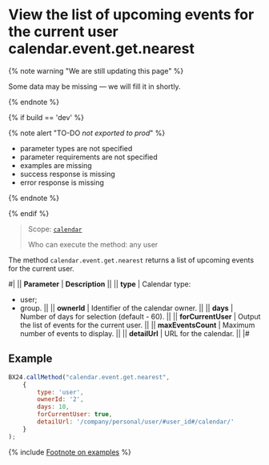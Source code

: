 # View the list of upcoming events for the current user calendar.event.get.nearest

{% note warning "We are still updating this page" %}

Some data may be missing — we will fill it in shortly.

{% endnote %}

{% if build == 'dev' %}

{% note alert "TO-DO _not exported to prod_" %}

- parameter types are not specified
- parameter requirements are not specified
- examples are missing
- success response is missing
- error response is missing

{% endnote %}

{% endif %}

> Scope: [`calendar`](../scopes/permissions.md)
>
> Who can execute the method: any user

The method `calendar.event.get.nearest` returns a list of upcoming events for the current user.

#|
|| **Parameter** | **Description** ||
|| **type** | Calendar type: 
- user; 
- group. ||
|| **ownerId** | Identifier of the calendar owner. ||
|| **days** | Number of days for selection (default - 60). ||
|| **forCurrentUser** | Output the list of events for the current user. ||
|| **maxEventsCount** | Maximum number of events to display. ||
|| **detailUrl** | URL for the calendar. ||
|#

## Example

```js
BX24.callMethod("calendar.event.get.nearest",
    {
        type: 'user',
        ownerId: '2',
        days: 10,
        forCurrentUser: true,
        detailUrl: '/company/personal/user/#user_id#/calendar/'
    }
);
```

{% include [Footnote on examples](../../_includes/examples.md) %}